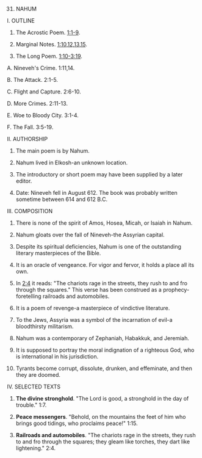 


31. NAHUM

I. OUTLINE

1. The Acrostic Poem. [1:1-9](/en/Bible/Nahum/1#v1).

2. Marginal Notes. [](/en/Bible/Nahum/1#v10)[1:10,12,13,15](/en/Bible/Nahum/1#v10).

3. The Long Poem. [1:10-3:19](/en/Bible/Nahum/1#v10).

A. Nineveh's Crime. 1:11,14.

B. The Attack. 2:1-5.

C. Flight and Capture. 2:6-10.

D. More Crimes. 2:11-13.

E. Woe to Bloody City. 3:1-4.

F. The Fall. 3:5-19.

II. AUTHORSHIP

1. The main poem is by Nahum.

2. Nahum lived in Elkosh-an unknown location.

3. The introductory or short poem may have been supplied by a later editor.

4. Date: Nineveh fell in August 612. The book was probably written sometime between 614 and 612 B.C.

III. COMPOSITION

1. There is none of the spirit of Amos, Hosea, Micah, or Isaiah in Nahum.

2. Nahum gloats over the fall of Nineveh-the Assyrian capital.

3. Despite its spiritual deficiencies, Nahum is one of the outstanding literary masterpieces of the Bible.

4. It is an oracle of vengeance. For vigor and fervor, it holds a place all its own.

5. In [2:4](/en/Bible/Nahum/2#v4) it reads: "The chariots rage in the streets, they rush to and fro through the squares." This verse has been construed as a prophecy-foretelling railroads and automobiles.

6. It is a poem of revenge-a masterpiece of vindictive literature.

7. To the Jews, Assyria was a symbol of the incarnation of evil-a bloodthirsty militarism.

8. Nahum was a contemporary of Zephaniah, Habakkuk, and Jeremiah.

9. It is supposed to portray the moral indignation of a righteous God, who is international in his jurisdiction.

10. Tyrants become corrupt, dissolute, drunken, and effeminate, and then they are doomed.

IV. SELECTED TEXTS

1. **The divine stronghold**. "The Lord is good, a stronghold in the day of trouble." 1:7.

2. **Peace messengers**. "Behold, on the mountains the feet of him who brings good tidings, who proclaims peace!" 1:15.

3. **Railroads and automobiles**. "The chariots rage in the streets, they rush to and fro through the squares; they gleam like torches, they dart like lightening." 2:4.